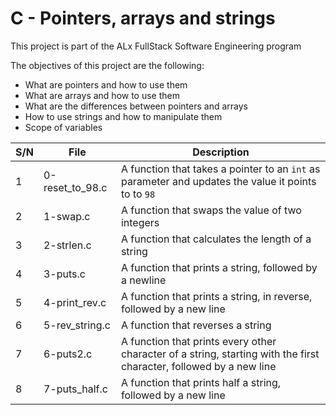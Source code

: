 # C - Pointers, arrays and strings

This project is part of the ALx FullStack Software Engineering program

The objectives of this project are the following:
- What are pointers and how to use them
- What are arrays and how to use them
- What are the differences between pointers and arrays
- How to use strings and how to manipulate them
- Scope of variables

| S/N | File | Description |
| ---- | ----- | --------------- |
| 1 | 0-reset_to_98.c | A function that takes a pointer to an `int` as parameter and updates the value it points to to `98` |
| 2 | 1-swap.c | A function that swaps the value of two integers |
| 3 | 2-strlen.c | A function that calculates the length of a string |
| 4 | 3-puts.c | A function that prints a string, followed by a newline |
| 5 | 4-print_rev.c | A function that prints a string, in reverse, followed by a new line | 
| 6 | 5-rev_string.c | A function that reverses a string |
| 7 | 6-puts2.c | A function that prints every other character of a string, starting with the first character, followed by a new line |
| 8 | 7-puts_half.c | A function that prints half a string, followed by a new line |
